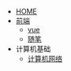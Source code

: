<!-- _navbar.md -->

- [HOME]()
- [前端](FrontSide/VUE.md)
  - [vue](FrontSide/VUE.md)
  - [随笔](FrontSide/Proj-essay.md)
- 计算机基础
  - [计算机网络](FundamentalsOfComputer/ComputerNetwork.md)
